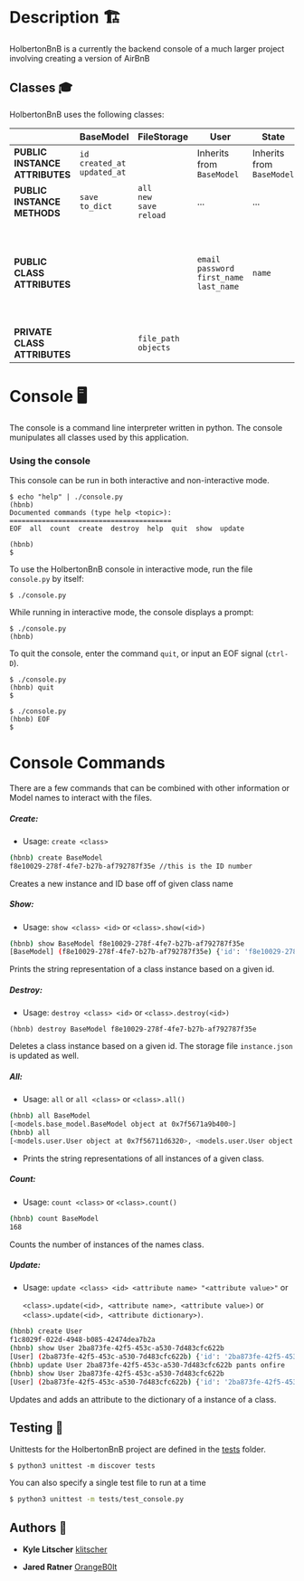 # Description :building_construction:

HolbertonBnB is a currently the backend console of a  much larger project involving creating a version of AirBnB



## Classes :mortar_board:

HolbertonBnB uses the following classes:

|                                | BaseModel                            | FileStorage                          | User                                                 | State                     | City                      | Amenity                   | Place                                                                                                                                                                      | Review                            |
| ------------------------------ | ------------------------------------ | ------------------------------------ | ---------------------------------------------------- | ------------------------- | ------------------------- | ------------------------- | -------------------------------------------------------------------------------------------------------------------------------------------------------------------------- | --------------------------------- |
| **PUBLIC INSTANCE ATTRIBUTES** | `id`<br>`created_at`<br>`updated_at` |                                      | Inherits from `BaseModel`                            | Inherits from `BaseModel` | Inherits from `BaseModel` | Inherits from `BaseModel` | Inherits from `BaseModel`                                                                                                                                                  | Inherits from `BaseModel`         |
| **PUBLIC INSTANCE METHODS**    | `save`<br>`to_dict`                  | `all`<br>`new`<br>`save`<br>`reload` | ...                                                  | ...                       | ...                       | ...                       | ...                                                                                                                                                                        | ...                               |
| **PUBLIC CLASS ATTRIBUTES**    |                                      |                                      | `email`<br>`password`<br>`first_name`<br>`last_name` | `name`                    | `state_id`<br>`name`      | `name`                    | `city_id`<br>`user_id`<br>`name`<br>`description`<br>`number_rooms`<br>`number_bathrooms`<br>`max_guest`<br>`price_by_night`<br>`latitude`<br>`longitude`<br>`amenity_ids` | `place_id`<br>`user_id`<br>`text` |
| **PRIVATE CLASS ATTRIBUTES**   |                                      | `file_path`<br>`objects`             |                                                      |                           |                           |                           |                                                                                                                                                                            |                                   |

# Console :desktop_computer:

The console is a command line interpreter written in python. The console munipulates all classes used by this application.

### Using the console

This console can be run in both interactive and non-interactive mode. 

```
$ echo "help" | ./console.py
(hbnb) 
Documented commands (type help <topic>):
========================================
EOF  all  count  create  destroy  help  quit  show  update

(hbnb) 
$
```

To use the HolbertonBnB console in interactive mode, run the 
file `console.py` by itself:

```
$ ./console.py
```

While running in interactive mode, the console displays a prompt:

```
$ ./console.py
(hbnb) 
```

To quit the console, enter the command `quit`, or input an EOF signal 
(`ctrl-D`).

```
$ ./console.py
(hbnb) quit
$
```

```
$ ./console.py
(hbnb) EOF
$
```



# Console Commands

There are a few commands that can be combined with other information or Model names to interact with the files.



##### Create:

* Usage: `create <class>`

```bash
(hbnb) create BaseModel
f8e10029-278f-4fe7-b27b-af792787f35e //this is the ID number
```

Creates a new instance and ID base off of given class name

##### Show:

* Usage: `show <class> <id>` or `<class>.show(<id>)`

```bash
(hbnb) show BaseModel f8e10029-278f-4fe7-b27b-af792787f35e
[BaseModel] (f8e10029-278f-4fe7-b27b-af792787f35e) {'id': 'f8e10029-278f-4fe7-b27b-af792787f35e', 'created_at': '2019-07-03T13:25:15.322350', 'updated_at': '2019-07-03T13:25:15.322421'}
```

Prints the string representation of a class instance based on a given id.

##### Destroy:

* Usage: `destroy <class> <id>` or `<class>.destroy(<id>)`

```
(hbnb) destroy BaseModel f8e10029-278f-4fe7-b27b-af792787f35e
```

Deletes a class instance based on a given id. The storage file `instance.json` 
is updated as well.

##### All:

* Usage: `all` or `all <class>` or `<class>.all()`

```bash
(hbnb) all BaseModel
[<models.base_model.BaseModel object at 0x7f5671a9b400>]
(hbnb) all
[<models.user.User object at 0x7f56711d6320>, <models.user.User object at 0x7f56711c4f98>, <models.user.User object at 0x7f56711c4ef0>, <models.base_model.BaseModel object at 0x7f56711c4e48>, <models.user.User object at 0x7f56711c4d68>, <models.user.User object at 0x7f56711c4d30>, <models.user.User object at 0x7f56711c4cc0>, <models.user.User object at 0x7f56711c4c18>, <models.user.User object at 0x7f56711d63c8>, <models.user.User object at 0x7f56711c4f60>, <models.city.City object at 0x7f56711d6240>, <models.state.State object at 0x7f56711d6208>, <models.city.City object at 0x7f56711d61d0>, <models.state.State object at 0x7f56711d6198>, <models.city.City object at 0x7f56711d6160>, <models.place.Place object at 0x7f56711d6128>, <models.user.User object at 0x7f56711d6048>, <models.user.User object at 0x7f56711d6080>]

```

* Prints the string representations of all instances of a given class.

##### Count:

* Usage: `count <class>` or `<class>.count()`

```bash
(hbnb) count BaseModel
168
```

Counts the number of instances of the names class.

##### Update:

* Usage: `update <class> <id> <attribute name> "<attribute value>"` or
  
  `<class>.update(<id>, <attribute name>, <attribute value>)` or `<class>.update(<id>, <attribute dictionary>)`.

```bash
(hbnb) create User
f1c8029f-022d-4948-b085-42474dea7b2a
(hbnb) show User 2ba873fe-42f5-453c-a530-7d483cfc622b
[User] (2ba873fe-42f5-453c-a530-7d483cfc622b) {'id': '2ba873fe-42f5-453c-a530-7d483cfc622b', 'created_at': '2019-07-03T14:05:52.106552', 'updated_at': '2019-07-03T14:05:52.106624'}
(hbnb) update User 2ba873fe-42f5-453c-a530-7d483cfc622b pants onfire
(hbnb) show User 2ba873fe-42f5-453c-a530-7d483cfc622b
[User] (2ba873fe-42f5-453c-a530-7d483cfc622b) {'id': '2ba873fe-42f5-453c-a530-7d483cfc622b', 'created_at': '2019-07-03T14:05:52.106552', 'updated_at': '2019-07-03T14:07:33.600967', 'pants': 'onfire'}

```

Updates and adds an attribute to the dictionary of a instance of a class.



## Testing :wrench:

Unittests for the HolbertonBnB project are defined in the [tests](./tests) 
folder.

```
$ python3 unittest -m discover tests
```

You can also specify a single test file to run at a time

```bash
$ python3 unittest -m tests/test_console.py
```

## Authors :book:

* **Kyle Litscher** [klitscher](https://github.com/klitscher)

* **Jared Ratner** [OrangeB0lt](https://github.com/OrangeB0lt)


